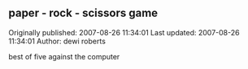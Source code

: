 ## paper - rock - scissors  game 
Originally published: 2007-08-26 11:34:01 
Last updated: 2007-08-26 11:34:01 
Author: dewi roberts 
 
best of five against the computer